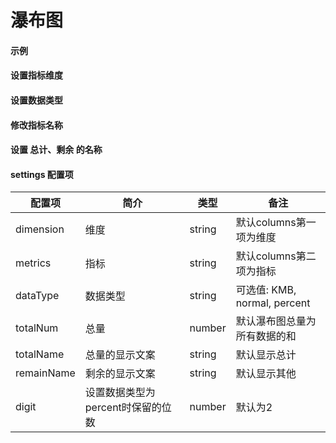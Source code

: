 # 瀑布图

#### 示例

<vuep template="#simple-waterfall"></vuep>

<script v-pre type="text/x-template" id="simple-waterfall">
<template>
  <ve-waterfall :data="chartData"></ve-waterfall>
</template>

<script>
  export default {
    data () {
      return {
        chartData: {
          columns: ['活动', '时间'],
          rows: [
            { '活动': '吃饭', '时间': 4 },
            { '活动': '睡觉', '时间': 10 },
            { '活动': '打豆豆', '时间': 5 }
          ]
        }
      }
    }
  }
</script>
</script>

#### 设置指标维度

<vuep template="#set-metrics-dimension"></vuep>

<script v-pre type="text/x-template" id="set-metrics-dimension">
<template>
  <ve-waterfall :data="chartData" :settings="chartSettings"></ve-waterfall>
</template>

<script>
  export default {
    data () {
      this.chartSettings = {
        dimension: '活动',
        metrics: '时间'
      }
      return {
        chartData: {
          columns: ['活动', '时间'],
          rows: [
            { '活动': '吃饭', '时间': 4 },
            { '活动': '睡觉', '时间': 10 },
            { '活动': '打豆豆', '时间': 5 }
          ]
        }
      }
    }
  }
</script>
</script>

#### 设置数据类型

<vuep template="#set-data-type"></vuep>

<script v-pre type="text/x-template" id="set-data-type">
<template>
  <ve-waterfall :data="chartData" :settings="chartSettings"></ve-waterfall>
</template>

<script>
  export default {
    data () {
      this.chartSettings = {
        dataType: 'percent'
      }
      return {
        chartData: {
          columns: ['活动', '时间'],
          rows: [
            { '活动': '吃饭', '时间': 0.1 },
            { '活动': '睡觉', '时间': 0.2 },
            { '活动': '打豆豆', '时间': 0.3 }
          ]
        }
      }
    }
  }
</script>
</script>

#### 修改指标名称

<vuep template="#change-metrics-name"></vuep>

<script v-pre type="text/x-template" id="change-metrics-name">
<template>
  <ve-waterfall :data="chartData" :settings="chartSettings"></ve-waterfall>
</template>

<script>
  export default {
    data () {
      this.chartSettings = {
        labelMap: {
          '时间': 'time'
        }
      }
      return {
        chartData: {
          columns: ['活动', '时间'],
          rows: [
            { '活动': '吃饭', '时间': 0.1 },
            { '活动': '睡觉', '时间': 0.2 },
            { '活动': '打豆豆', '时间': 0.3 }
          ]
        }
      }
    }
  }
</script>
</script>

#### 设置 总计、剩余 的名称

<vuep template="#set-label"></vuep>

<script v-pre type="text/x-template" id="set-label">
<template>
  <ve-waterfall :data="chartData" :settings="chartSettings"></ve-waterfall>
</template>

<script>
  export default {
    data () {
      this.chartSettings = {
        totalNum: 24,
        totalName: '总时间',
        remainName: '剩余时间'
      }
      return {
        chartData: {
          columns: ['活动', '时间'],
          rows: [
            { '活动': '吃饭', '时间': 4 },
            { '活动': '睡觉', '时间': 10 },
            { '活动': '打豆豆', '时间': 5 }
          ]
        }
      }
    }
  }
</script>
</script>

#### settings 配置项

| 配置项 | 简介 | 类型 | 备注 |
| --- | --- | --- | --- |
| dimension | 维度 | string | 默认columns第一项为维度 |
| metrics | 指标 | string | 默认columns第二项为指标 |
| dataType | 数据类型 | string | 可选值: KMB, normal, percent |
| totalNum | 总量 | number | 默认瀑布图总量为所有数据的和 |
| totalName | 总量的显示文案 | string | 默认显示总计 |
| remainName | 剩余的显示文案 | string | 默认显示其他 |
| digit | 设置数据类型为percent时保留的位数 | number | 默认为2 |
